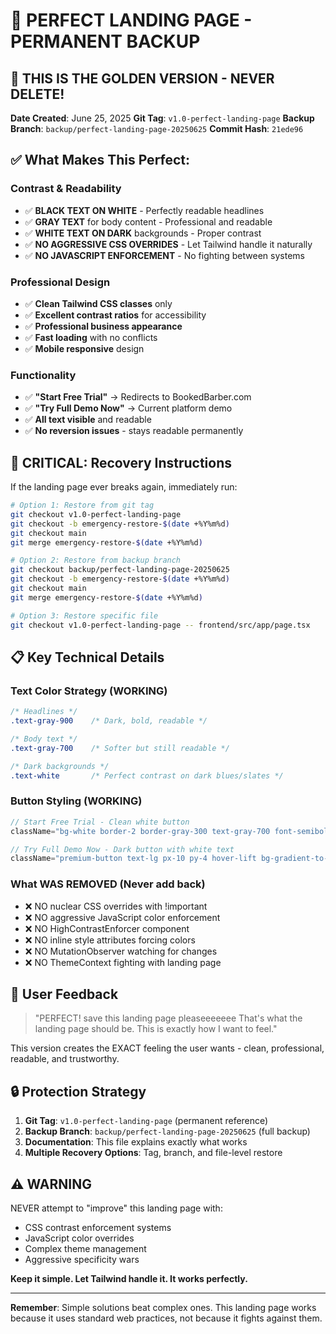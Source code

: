 # 🎯 PERFECT LANDING PAGE - PERMANENT BACKUP

## 🌟 THIS IS THE GOLDEN VERSION - NEVER DELETE!

**Date Created**: June 25, 2025
**Git Tag**: `v1.0-perfect-landing-page`
**Backup Branch**: `backup/perfect-landing-page-20250625`
**Commit Hash**: `21ede96`

## ✅ What Makes This Perfect:

### **Contrast & Readability**
- ✅ **BLACK TEXT ON WHITE** - Perfectly readable headlines
- ✅ **GRAY TEXT** for body content - Professional and readable
- ✅ **WHITE TEXT ON DARK** backgrounds - Proper contrast
- ✅ **NO AGGRESSIVE CSS OVERRIDES** - Let Tailwind handle it naturally
- ✅ **NO JAVASCRIPT ENFORCEMENT** - No fighting between systems

### **Professional Design**
- ✅ **Clean Tailwind CSS classes** only
- ✅ **Excellent contrast ratios** for accessibility
- ✅ **Professional business appearance**
- ✅ **Fast loading** with no conflicts
- ✅ **Mobile responsive** design

### **Functionality**
- ✅ **"Start Free Trial"** → Redirects to BookedBarber.com
- ✅ **"Try Full Demo Now"** → Current platform demo
- ✅ **All text visible** and readable
- ✅ **No reversion issues** - stays readable permanently

## 🚨 CRITICAL: Recovery Instructions

If the landing page ever breaks again, immediately run:

```bash
# Option 1: Restore from git tag
git checkout v1.0-perfect-landing-page
git checkout -b emergency-restore-$(date +%Y%m%d)
git checkout main
git merge emergency-restore-$(date +%Y%m%d)

# Option 2: Restore from backup branch
git checkout backup/perfect-landing-page-20250625
git checkout -b emergency-restore-$(date +%Y%m%d)
git checkout main
git merge emergency-restore-$(date +%Y%m%d)

# Option 3: Restore specific file
git checkout v1.0-perfect-landing-page -- frontend/src/app/page.tsx
```

## 📋 Key Technical Details

### **Text Color Strategy (WORKING)**
```css
/* Headlines */
.text-gray-900    /* Dark, bold, readable */

/* Body text */
.text-gray-700    /* Softer but still readable */

/* Dark backgrounds */
.text-white       /* Perfect contrast on dark blues/slates */
```

### **Button Styling (WORKING)**
```typescript
// Start Free Trial - Clean white button
className="bg-white border-2 border-gray-300 text-gray-700 font-semibold text-lg px-10 py-4 rounded-xl hover:bg-gray-50 hover:border-gray-400 transition-all duration-300 inline-flex items-center shadow-lg hover:shadow-xl hover:-translate-y-1"

// Try Full Demo Now - Dark button with white text
className="premium-button text-lg px-10 py-4 hover-lift bg-gradient-to-r from-slate-700 to-slate-800"
```

### **What WAS REMOVED (Never add back)**
- ❌ NO nuclear CSS overrides with !important
- ❌ NO aggressive JavaScript color enforcement
- ❌ NO HighContrastEnforcer component
- ❌ NO inline style attributes forcing colors
- ❌ NO MutationObserver watching for changes
- ❌ NO ThemeContext fighting with landing page

## 🎯 User Feedback

> "PERFECT! save this landing page pleaseeeeeee That's what the landing page should be. This is exactly how I want to feel."

This version creates the EXACT feeling the user wants - clean, professional, readable, and trustworthy.

## 🔒 Protection Strategy

1. **Git Tag**: `v1.0-perfect-landing-page` (permanent reference)
2. **Backup Branch**: `backup/perfect-landing-page-20250625` (full backup)
3. **Documentation**: This file explains exactly what works
4. **Multiple Recovery Options**: Tag, branch, and file-level restore

## ⚠️ WARNING

NEVER attempt to "improve" this landing page with:
- CSS contrast enforcement systems
- JavaScript color overrides
- Complex theme management
- Aggressive specificity wars

**Keep it simple. Let Tailwind handle it. It works perfectly.**

---

**Remember**: Simple solutions beat complex ones. This landing page works because it uses standard web practices, not because it fights against them.
